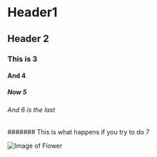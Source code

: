 # Header1
## Header 2
### This is 3
#### And 4
##### Now 5
###### And 6 is the last
####### This is what happens if you try to do 7

![Image of Flower](https://img.freepik.com/free-psd/cineraria-flower-png-isolated-transparent-background_191095-10910.jpg?ga=GA1.1.1398436966.1748624236&semt=ais_items_boosted&w=740)
